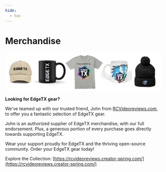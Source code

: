```yaml
---
hide:
  - toc
---
```


# Merchandise

<p align="center">
<a><img src="/assets/merch.png?raw=true" align="center" width="600"></a>
</P>


**Looking for EdgeTX gear?**

We've teamed up with our trusted friend, John from [RCVideoreviews.com](https://rcvideoreviews.com/), to offer you a fantastic selection of EdgeTX gear.

John is an authorized supplier of EdgeTX merchandise, with our full endorsement. Plus, a generous portion of every purchase goes directly towards supporting EdgeTX.


Wear your support proudly for EdgeTX and the thriving open-source community. Order your EdgeTX gear today!


Explore the Collection: [https://rcvideoreviews.creator-spring.com/](https://rcvideoreviews.creator-spring.com/)
